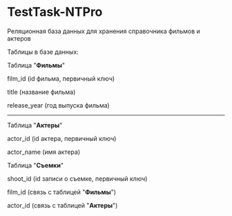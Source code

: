# TestTask-NTPro
Реляционная база данных для хранения справочника фильмов и актеров

Таблицы в базе данных:

Таблица "**Фильмы**"

  film_id (id фильма, первичный ключ)
  
  title (название фильма)
  
  release_year (год выпуска фильма)

  ---

Таблица "**Актеры**"

  actor_id (id актера, первичный ключ)
  
  actor_name (имя актера)


Таблица "**Съемки**"

  shoot_id (id записи о съемке, первичный ключ)
  
  film_id (связь с таблицей "**Фильмы**")
  
  actor_id (связь с таблицей "**Актеры**")
  
